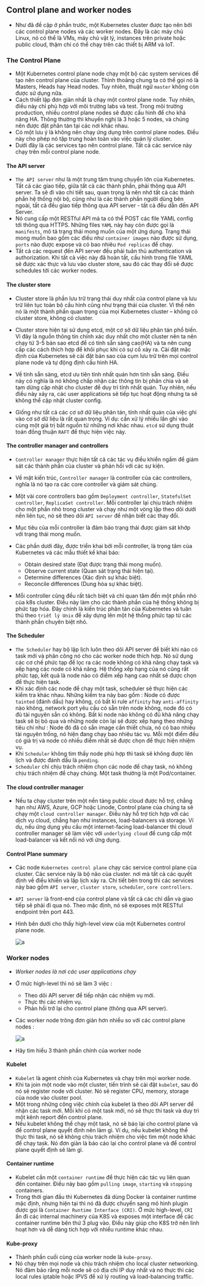 ## Control plane and worker nodes

- Như đã đề cập ở phần trước, một Kubernetes cluster được tạo nên bởi các control plane nodes và các worker nodes. Đây là các máy chủ Linux, nó có thể là VMs, máy chủ vật lý, instances trên private hoặc public cloud, thậm chí có thể chạy trên các thiết bị ARM và IoT.

### The Control Plane

- Một Kubernetes control plane node chạy một bộ các system services để tạo nên control plane của cluster. Thỉnh thoảng chung ta có thể gọi nó là Masters, Heads hay Head nodes. Tuy nhiên, thuật ngữ `master` không còn được sử dụng nữa.
- Cách thiết lập đơn giản nhất là chạy một control plane node. Tuy nhiên, điều này chỉ phù hợp với môi trường labs và test. Trong môi trường production, nhiều control plane nodes sẽ được cấu hình để cho khả năng HA. Thông thường thì khuyến nghị là 3 hoặc 5 nodes, và chúng nên được đặt phân tán tại các nơi khác nhau.
- Có một lưu ý là không nên chạy ứng dụng trên control plane nodes. Điều này cho phép nó tập trung hoàn toàn vào việc quản lý cluster.
- Dưới đây là các services tạo nên control plane. Tất cả các service này chạy trên mỗi control plane node.

#### The API server

- `The API server` như là một trung tâm trung chuyển lớn của Kubernetes. Tất cả các giao tiếp, giữa tất cả các thành phần, phải thông qua API server. Ta sẽ đi vào chi tiết sau, quan trọng là nên nhớ tất cả các thành phần hệ thống nội bộ, cũng như là các thành phần người dùng bên ngoài, tất cả đều giao tiếp thông qua API server - tất cả đều dẫn đến API Server.
- Nó cung cấp một RESTful API mà ta có thể POST các file YAML config tới thông qua HTTPS. Những files `YAML` này hay còn được gọi là `manifests`, mô tả trạng thái mong muốn của một ứng dụng. Trạng thái mong muốn bao gồm các điều như `container images` nào được sử dụng, `ports` nào được expose và có bao nhiêu `Pod replicas` để chạy.
- Tất cả các request đến API server đều phải tuân thủ authentication và authorization. Khi tất cả việc này đã hoàn tất, cấu hình trong file YAML sẽ được xác thực và lưu vào cluster store, sau đó các thay đổi sẽ được schedules tới các worker nodes.

#### The cluster store

- Cluster store là phần lưu trữ trạng thái duy nhất của control plane và lưu trữ liên tục toàn bộ cấu hình cũng như trạng thái của cluster. Vì thế nên nó là một thành phần quan trọng của mọi Kubernetes cluster – không có cluster store, không có cluster.

- Cluster store hiện tại sử dụng etcd, một cơ sở dữ liệu phân tán phổ biến. Vì đây là nguồn thông tin chính xác duy nhất cho một cluster nên ta nên chạy từ 3-5 bản sao etcd để có tính sẵn sàng cao(HA) và ta nên cung cấp các cách thích hợp để khôi phục khi có sự cố xảy ra. Cài đặt mặc định của Kubernetes sẽ cài đặt bản sao của cụm lưu trữ trên mọi control plane node và tự động định cấu hình HA.

- Về tính sẵn sàng, etcd ưu tiên tính nhất quán hơn tính sẵn sàng. Điều này có nghĩa là nó không chấp nhận các thông tin bị phân chia và sẽ tạm dừng cập nhật cho cluster để duy trì tính nhất quán. Tuy nhiên, nếu điều này xảy ra, các user applications sẽ tiếp tục hoạt động nhưng ta sẽ không thể cập nhật cluster config.

- Giống như tất cả các cơ sở dữ liệu phân tán, tính nhất quán của việc ghi vào cơ sở dữ liệu là rất quan trọng. Ví dụ: cần xử lý nhiều lần ghi vào cùng một giá trị bắt nguồn từ những nơi khác nhau. `etcd` sử dụng thuật toán đồng thuận `RAFT` để thực hiện việc này.

#### The controller manager and controllers

- `Controller manager` thực hiện tất cả các tác vụ điều khiển ngầm để giám sát các thành phần của cluster và phản hồi với các sự kiện.
- Về mặt kiến trúc, `Controller manager` là controller của các controllers, nghĩa là nó tạo ra các core controller và giám sát chúng.
- Một vài core controllers bao gồm `Deployment controller`, `StatefulSet controller`, `ReplicaSet controller`. Mỗi controller lại chịu trách nhiệm cho một phần nhỏ trong cluster và chạy như một vòng lặp theo dõi dưới nền liên tục, nó sẽ theo dõi `API server` để nhận biết các thay đổi.
- Mục tiêu của mỗi controller là đảm bảo trạng thái được giám sát khớp với trạng thái mong muốn.
- Các phần dưới đây, được triển khai bởi mỗi controller, là trọng tâm của Kubernetes và các mẫu thiết kế khai báo:
    - Obtain desired state (Đạt được trạng thái mong muốn).
    - Observe current state (Quan sát trạng thái hiện tại).
    - Determine differences (Xác định sự khác biệt).
    - Reconcile differences (Dung hòa sự khác biệt).

- Mỗi controller cũng đều rất tách biệt và chỉ quan tâm đến một phần nhỏ của k8s cluster. Điều này làm cho các thành phần của hệ thống không bị phức tạp hóa. Đây chính là kiến trúc phân tán của Kubernetes và tuân thủ theo `triết lý Unix` để xây dựng lên một hệ thống phức tạp từ các thành phần chuyên biệt nhỏ.

#### The Scheduler

- `The Scheduler` hay bộ lập lịch luôn theo dõi API server để biết khi nào có task mới và phân công nó cho các worker node thích hợp. Nó sử dụng các cơ chế phức tạp để lọc ra các node không có khả năng chạy task và xếp hạng các node có khả năng. Hệ thống xếp hạng của nó cũng rất phức tạp, kết quả là node nào có điểm xếp hạng cao nhất sẽ được chọn để thực hiện task.
- Khi xác định các node để chạy một task, scheduler sẽ thực hiện các kiểm tra khác nhau. Những kiểm tra này bao gồm : Node có được `tainted` (đánh dấu) hay không, có bất kì rule `affinity` hay `anti-affinity` nào không, network port yêu cầu có sẵn trên node không, node đó có đủ tài nguyên sẵn có không. Bất kì node nào không có đủ khả năng chạy task sẽ bị bỏ qua và những node còn lại sẽ được xếp hạng theo những tiêu chí như : Node đó đã có sẵn image cần thiết chưa, nó có bao nhiêu tài nguyên trống, nó hiện đang chạy bao nhiêu tác vụ. Mỗi một điểm đều có giá trị và node có nhiều điểm nhất sẽ được chọn để thực hiện nhiệm vụ.
- Khi `Scheduler` không tìm thấy node phù hợp thì task sẽ không được lên lịch và được đánh dấu là `pending`.
- `Scheduler` chỉ chịu trách nhiệm chọn các node để chạy task, nó không chịu trách nhiệm để chạy chúng. Một task thường là một Pod/container.

#### The cloud controller manager

- Nếu ta chạy cluster trên một nền tảng public cloud được hỗ trợ, chẳng hạn như AWS, Azure, GCP hoặc Linode, Control plane của chúng ta sẽ chạy một `cloud controller manager`. Điều này hỗ trợ tích hợp với các dịch vụ cloud, chẳng hạn như instances, load-balancers và storage. Ví dụ, nếu ứng dụng yêu cầu một internet-facing load-balancer thì cloud controller manager sẽ làm việc với `underlying cloud` để cung cấp một load-balancer và kết nối nó với ứng dụng.

#### Control Plane summary

- Các node `Kubernetes control plane` chạy các service control plane của cluster. Các service này là bộ não của cluster. nơi mà tất cả các quyết định về điều khiển và lập lịch xảy ra. Chi tiết bên trong thì các services này bao gồm `API server`, `cluster store`, `scheduler`, `core controllers`.
- `API server` là front-end của control plane và tất cả các chỉ dẫn và giao tiếp sẽ phải đi qua nó. Theo mặc định, nó sẽ exposes một RESTful endpoint trên port 443.
- Hình bên dưới cho thấy high-level view của một Kubernetes control plane node.

    ![a](https://imgur.com/MZoywS5.png)

### Worker nodes

- *Worker nodes là nơi các user applications chạy*
- Ở mức high-level thì nó sẽ làm 3 việc :
    - Theo dõi API server để tiếp nhận các nhiệm vụ mới.
    - Thực thi các nhiệm vụ.
    - Phản hồi trở lại cho control plane (thông qua API server).

- Các worker node trông đơn giản hơn nhiều so với các control plane nodes :

    ![a](https://imgur.com/FouHMNj.png)

- Hãy tìm hiểu 3 thành phần chính của worker node

#### Kubelet

- `Kubelet` là agent chính của Kubernetes và chạy trên mọi worker node.
- Khi ta join một node vào một cluster, tiến trình sẽ cài đặt `kubelet`, sau đó nó sẽ register node với cluster. Nó sẽ register CPU, memory, storage của node vào cluster pool.
- Một trong những công việc chính của kubelet là theo dõi API server để nhận các task mới. Mỗi khi có một task mới, nó sẽ thực thi task và duy trì một kênh report đến control plane.
- Nếu kubelet không thể chạy một task, nó sẽ báo lại cho control plane và để control plane quyết định nên làm gì. Ví dụ, nếu kubelet không thể thực thi task, nó sẽ không chịu trách nhiệm cho việc tìm một node khác để chạy task. Nó đơn giản là báo cáo lại cho control plane và để control plane quyết định sẽ làm gì.

#### Container runtime

- Kubelet cần một `container runtime` để thực hiện các tác vụ liên quan đến container. Điều này bao gồm `pulling image`, `starting` và `stopping` containers.
- Trong thời gian đầu thì Kubernetes đã dùng Docker là container runtime mặc định, nhưng hiện tại thì nó đã được chuyển sang mô hình plugin được gọi là `Container Runtime Interface (CRI)`. Ở mức high-level, `CRI` ẩn đi các internal machinery của K8S và exposes một interface để các container runtime bên thứ 3 plug vào. Điều này giúp cho K8S trở nên linh hoạt hơn và dễ dàng tích hợp với nhiều runtime khác nhau.

#### Kube-proxy

- Thành phần cuối cùng của worker node là `kube-proxy`.
- Nó chạy trên mọi node và chịu trách nhiệm cho local cluster networking. Nó đảm bảo rằng mỗi node sẽ có địa chỉ IP duy nhất và nó thực thi các local rules iptable hoặc IPVS để xử lý routing và load-balancing traffic.